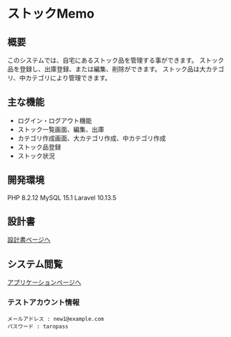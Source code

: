 # ストックMemo

## 概要
このシステムでは、自宅にあるストック品を管理する事ができます。
ストック品を登録し、出庫登録、または編集、削除ができます。
ストック品は大カテゴリ、中カテゴリにより管理できます。

## 主な機能
- ログイン・ログアウト機能
- ストック一覧画面、編集、出庫
- カテゴリ作成画面、大カテゴリ作成、中カテゴリ作成
- ストック品登録
- ストック状況

## 開発環境
PHP 8.2.12
MySQL 15.1
Laravel 10.13.5

## 設計書
[設計書ページへ](https://drive.google.com/drive/folders/1SwfgvRwrNSWpCDEpnVzxQaV-YrNiXvt2?usp=sharing)

## システム閲覧
[アプリケーションページへ](https://techis-stockmemo-ae24dc71bc86.herokuapp.com/)

### テストアカウント情報
```
メールアドレス : new1@example.com
パスワード : taropass
```